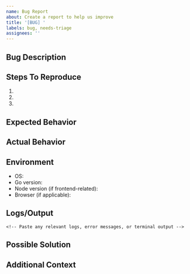 ```yaml
---
name: Bug Report
about: Create a report to help us improve
title: '[BUG] '
labels: bug, needs-triage
assignees: ''
---
```


## Bug Description
<!-- A clear and concise description of the bug -->

## Steps To Reproduce
1. 
2. 
3. 

## Expected Behavior
<!-- What did you expect to happen? -->

## Actual Behavior
<!-- What actually happened? Include screenshots if applicable -->

## Environment
- OS: <!-- e.g. Windows, macOS, Linux -->
- Go version: <!-- e.g. 1.21.1 -->
- Node version (if frontend-related): <!-- e.g. 20.x -->
- Browser (if applicable): <!-- e.g. Chrome 120 -->

## Logs/Output
```
<!-- Paste any relevant logs, error messages, or terminal output -->
```

## Possible Solution
<!-- Optional: Any ideas on what might be causing this or how to fix it? -->

## Additional Context
<!-- Add any other context about the problem here -->

